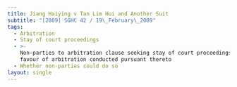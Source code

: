 ```yaml
---
title: Jiang Haiying v Tan Lim Hui and Another Suit
subtitle: "[2009] SGHC 42 / 19\_February\_2009"
tags:
  - Arbitration
  - Stay of court proceedings
  - >-
    Non-parties to arbitration clause seeking stay of court proceedings in
    favour of arbitration conducted pursuant thereto
  - Whether non-parties could do so
layout: single
---
```


